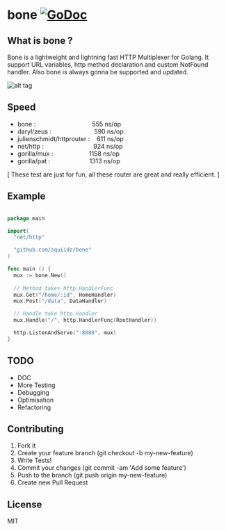 bone [![GoDoc](https://godoc.org/github.com/squiidz/bone?status.png)](http://godoc.org/github.com/squiidz/bone)
=======

## What is bone ?

Bone is a lightweight and lightning fast HTTP Multiplexer for Golang. It support URL variables, http method declaration
and custom NotFound handler.
Also bone is always gonna be supported and updated.

![alt tag](https://c2.staticflickr.com/2/1070/540747396_5542b42cca_z.jpg)

## Speed

- bone : &nbsp;&nbsp;&nbsp;&nbsp;&nbsp;&nbsp;&nbsp;&nbsp;&nbsp;&nbsp;&nbsp;&nbsp;&nbsp;&nbsp;&nbsp;&nbsp;&nbsp;&nbsp;&nbsp;&nbsp;&nbsp;&nbsp;&nbsp;&nbsp;&nbsp;&nbsp;&nbsp;&nbsp;&nbsp;&nbsp;&nbsp;&nbsp;555  ns/op
- daryl/zeus :&nbsp;&nbsp;&nbsp;&nbsp;&nbsp;&nbsp;&nbsp;&nbsp;&nbsp;&nbsp;&nbsp;&nbsp;&nbsp;&nbsp;&nbsp;&nbsp;&nbsp;&nbsp;&nbsp;&nbsp;&nbsp;&nbsp;&nbsp;&nbsp;&nbsp;590  ns/op
- julienschmidt/httprouter : &nbsp;&nbsp;&nbsp;611  ns/op
- net/http :&nbsp;&nbsp;&nbsp;&nbsp;&nbsp;&nbsp;&nbsp;&nbsp;&nbsp;&nbsp;&nbsp;&nbsp;&nbsp;&nbsp;&nbsp;&nbsp;&nbsp;&nbsp;&nbsp;&nbsp;&nbsp;&nbsp;&nbsp;&nbsp;&nbsp;&nbsp;&nbsp;&nbsp;&nbsp;924  ns/op
- gorilla/mux :&nbsp;&nbsp;&nbsp;&nbsp;&nbsp;&nbsp;&nbsp;&nbsp;&nbsp;&nbsp;&nbsp;&nbsp;&nbsp;&nbsp;&nbsp;&nbsp;&nbsp;&nbsp;&nbsp;&nbsp;&nbsp;1158 ns/op
- gorilla/pat :&nbsp;&nbsp;&nbsp;&nbsp;&nbsp;&nbsp;&nbsp;&nbsp;&nbsp;&nbsp;&nbsp;&nbsp;&nbsp;&nbsp;&nbsp;&nbsp;&nbsp;&nbsp;&nbsp;&nbsp;&nbsp;&nbsp;&nbsp;1313 ns/op

[ These test are just for fun, all these router are great and really efficient. ]

## Example

``` go

package main

import(
  "net/http"

  "github.com/squiidz/bone"
)

func main () {
  mux := bone.New()
  
  // Method takes http.HandlerFunc
  mux.Get("/home/:id", HomeHandler)
  mux.Post("/data", DataHandler)

  // Handle take http.Handler
  mux.Handle("/", http.HandlerFunc(RootHandler))

  http.ListenAndServe(":8080", mux)
}

```
## TODO

- DOC
- More Testing
- Debugging
- Optimisation
- Refactoring

## Contributing

1. Fork it
2. Create your feature branch (git checkout -b my-new-feature)
3. Write Tests!
4. Commit your changes (git commit -am 'Add some feature')
5. Push to the branch (git push origin my-new-feature)
6. Create new Pull Request

## License
MIT
